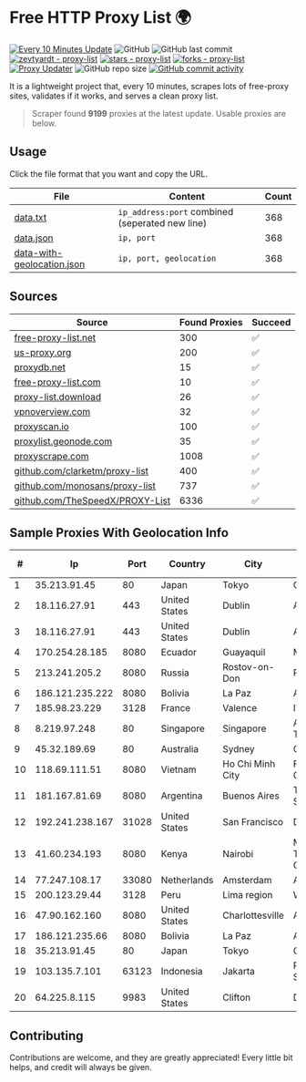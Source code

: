 
# Free HTTP Proxy List 🌍

[![Every 10 Minutes Update](https://github.com/mertguvencli/http-proxy-list/actions/workflows/main.yml/badge.svg?branch=main)](https://github.com/mertguvencli/http-proxy-list/actions/workflows/main.yml)
![GitHub](https://img.shields.io/github/license/mertguvencli/http-proxy-list)
![GitHub last commit](https://img.shields.io/github/last-commit/mertguvencli/http-proxy-list)
[![zevtyardt - proxy-list](https://img.shields.io/static/v1?label=zevtyardt&message=proxy-list&color=blue&logo=github)](https://github.com/zevtyardt/proxy-list "Go to GitHub repo")
[![stars - proxy-list](https://img.shields.io/github/stars/zevtyardt/proxy-list?style=social)](https://github.com/zevtyardt/proxy-list)
[![forks - proxy-list](https://img.shields.io/github/forks/zevtyardt/proxy-list?style=social)](https://github.com/zevtyardt/proxy-list)
[![Proxy Updater](https://github.com/zevtyardt/proxy-list/workflows/Proxy%20Updater/badge.svg)](https://github.com/zevtyardt/proxy-list/actions?query=workflow:"Proxy+Updater")
![GitHub repo size](https://img.shields.io/github/repo-size/zevtyardt/proxy-list)
[![GitHub commit activity](https://img.shields.io/github/commit-activity/m/zevtyardt/proxy-list?logo=commits)](https://github.com/zevtyardt/proxy-list/commits/main)

It is a lightweight project that, every 10 minutes, scrapes lots of free-proxy sites, validates if it works, and serves a clean proxy list.

> Scraper found **9199** proxies at the latest update. Usable proxies are below.

## Usage

Click the file format that you want and copy the URL.

|File|Content|Count|
|----|-------|-----|
|[data.txt](https://raw.githubusercontent.com/mertguvencli/http-proxy-list/main/proxy-list/data.txt)|`ip_address:port` combined (seperated new line)|368|
|[data.json](https://raw.githubusercontent.com/mertguvencli/http-proxy-list/main/proxy-list/data.json)|`ip, port`|368|
|[data-with-geolocation.json](https://raw.githubusercontent.com/mertguvencli/http-proxy-list/main/proxy-list/data-with-geolocation.json)|`ip, port, geolocation`|368|

## Sources

|Source|Found Proxies|Succeed|
|------|-------------|-------|
|[free-proxy-list.net](https://free-proxy-list.net)|300|✅|
|[us-proxy.org](https://www.us-proxy.org)|200|✅|
|[proxydb.net](http://proxydb.net)|15|✅|
|[free-proxy-list.com](https://free-proxy-list.com/?page=&port=&type%5B%5D=http&type%5B%5D=https&up_time=0&search=Search)|10|✅|
|[proxy-list.download](https://www.proxy-list.download/HTTP)|26|✅|
|[vpnoverview.com](https://vpnoverview.com/privacy/anonymous-browsing/free-proxy-servers)|32|✅|
|[proxyscan.io](https://www.proxyscan.io)|100|✅|
|[proxylist.geonode.com](https://proxylist.geonode.com/api/proxy-list?limit=300&page=1&sort_by=lastChecked&sort_type=desc&protocols=http,https)|35|✅|
|[proxyscrape.com](https://api.proxyscrape.com/v2/?request=displayproxies&protocol=http&timeout=10000&country=all&ssl=all&anonymity=all)|1008|✅|
|[github.com/clarketm/proxy-list](https://raw.githubusercontent.com/clarketm/proxy-list/master/proxy-list-raw.txt)|400|✅|
|[github.com/monosans/proxy-list](https://raw.githubusercontent.com/monosans/proxy-list/main/proxies/http.txt)|737|✅|
|[github.com/TheSpeedX/PROXY-List](https://raw.githubusercontent.com/TheSpeedX/PROXY-List/master/http.txt)|6336|✅|


## Sample Proxies With Geolocation Info

|#|Ip|Port|Country|City|Internet Service Provider|
|-|--|----|-------|----|-------------------------|
|1|35.213.91.45|80|Japan|Tokyo|Google LLC|
|2|18.116.27.91|443|United States|Dublin|Amazon.com, Inc.|
|3|18.116.27.91|443|United States|Dublin|Amazon.com, Inc.|
|4|170.254.28.185|8080|Ecuador|Guayaquil|María Teresa Vivar|
|5|213.241.205.2|8080|Russia|Rostov-on-Don|RTCOMM-YUG|
|6|186.121.235.222|8080|Bolivia|La Paz|AXS Bolivia S. A.|
|7|185.98.23.229|3128|France|Valence|ITMETRIX|
|8|8.219.97.248|80|Singapore|Singapore|Alibaba (US) Technology Co., Ltd.|
|9|45.32.189.69|80|Australia|Sydney|Choopa|
|10|118.69.111.51|8080|Vietnam|Ho Chi Minh City|FPT Telecom Company|
|11|181.167.81.69|8080|Argentina|Buenos Aires|Telecom Argentina S.A|
|12|192.241.238.167|31028|United States|San Francisco|DigitalOcean, LLC|
|13|41.60.234.193|8080|Kenya|Nairobi|Maintainer Liquid Telecommunications Operations Limited|
|14|77.247.108.17|33080|Netherlands|Amsterdam|ABC Consultancy|
|15|200.123.29.44|3128|Peru|Lima region|Wigo S.A.|
|16|47.90.162.160|8080|United States|Charlottesville|Alibaba.com LLC|
|17|186.121.235.66|8080|Bolivia|La Paz|AXS Bolivia S. A.|
|18|35.213.91.45|80|Japan|Tokyo|Google LLC|
|19|103.135.7.101|63123|Indonesia|Jakarta|PT Maxindo Mitra Solusi|
|20|64.225.8.115|9983|United States|Clifton|DigitalOcean, LLC|



## Contributing

Contributions are welcome, and they are greatly appreciated! Every
little bit helps, and credit will always be given.


